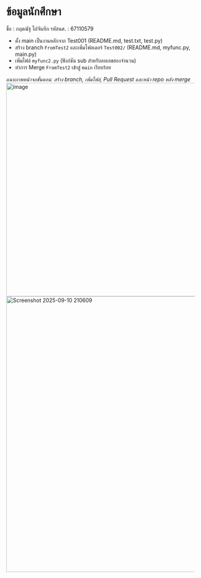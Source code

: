 # ข้อมูลนักศึกษา
ชื่อ : กฤตณัฐ ไฝจันทึก
รหัสนศ. : 67110579

- ตั้ง main เป็นงานหลักจาก Test001 (README.md, test.txt, test.py)
- สร้าง branch `FromTest2` และเพิ่มโฟลเดอร์ `Test002/` (README.md, myfunc.py, main.py)
- เพิ่มไฟล์ `myfunc2.py` (ฟังก์ชัน sub สำหรับลบเลขสองจำนวน)
- ทำการ Merge `FromTest2` เข้าสู่ `main` เรียบร้อย

_แนบภาพหน้าจอขั้นตอน: สร้าง branch, เพิ่มไฟล์, Pull Request และหน้า repo หลัง merge_
<img width="1086" height="569" alt="image" src="https://github.com/user-attachments/assets/8905c4b5-cc04-4171-814a-75759c3855ac" />
<img width="876" height="735" alt="Screenshot 2025-09-10 210609" src="https://github.com/user-attachments/assets/3977efd7-b6f2-4463-b693-80da64eee76a" />
